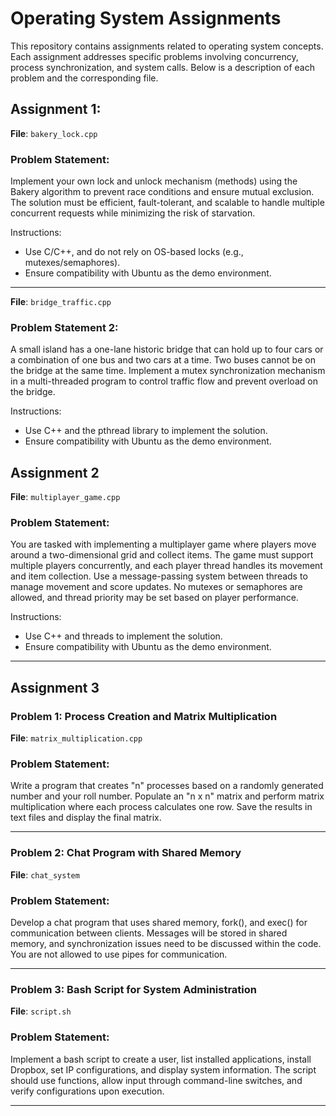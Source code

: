 # Operating System Assignments

This repository contains assignments related to operating system concepts. Each assignment addresses specific problems involving concurrency, process synchronization, and system calls. Below is a description of each problem and the corresponding file.

## Assignment 1:

**File**: `bakery_lock.cpp`

### Problem Statement:
Implement your own lock and unlock mechanism (methods) using the Bakery algorithm to prevent race conditions and ensure mutual exclusion. The solution must be efficient, fault-tolerant, and scalable to handle multiple concurrent requests while minimizing the risk of starvation.

Instructions:
- Use C/C++, and do not rely on OS-based locks (e.g., mutexes/semaphores).
- Ensure compatibility with Ubuntu as the demo environment.

---

**File**: `bridge_traffic.cpp`

### Problem Statement 2:
A small island has a one-lane historic bridge that can hold up to four cars or a combination of one bus and two cars at a time. Two buses cannot be on the bridge at the same time. Implement a mutex synchronization mechanism in a multi-threaded program to control traffic flow and prevent overload on the bridge.

Instructions:
- Use C++ and the pthread library to implement the solution.
- Ensure compatibility with Ubuntu as the demo environment.


## Assignment 2
**File**: `multiplayer_game.cpp`

### Problem Statement:
You are tasked with implementing a multiplayer game where players move around a two-dimensional grid and collect items. The game must support multiple players concurrently, and each player thread handles its movement and item collection. Use a message-passing system between threads to manage movement and score updates. No mutexes or semaphores are allowed, and thread priority may be set based on player performance.

Instructions:
- Use C++ and threads to implement the solution.
- Ensure compatibility with Ubuntu as the demo environment.

---

## Assignment 3

### Problem 1: Process Creation and Matrix Multiplication

**File**: `matrix_multiplication.cpp`

### Problem Statement:
Write a program that creates "n" processes based on a randomly generated number and your roll number. Populate an "n x n" matrix and perform matrix multiplication where each process calculates one row. Save the results in text files and display the final matrix.

---

### Problem 2: Chat Program with Shared Memory

**File**: `chat_system`

### Problem Statement:
Develop a chat program that uses shared memory, fork(), and exec() for communication between clients. Messages will be stored in shared memory, and synchronization issues need to be discussed within the code. You are not allowed to use pipes for communication.

---

### Problem 3: Bash Script for System Administration

**File**: `script.sh`

### Problem Statement:
Implement a bash script to create a user, list installed applications, install Dropbox, set IP configurations, and display system information. The script should use functions, allow input through command-line switches, and verify configurations upon execution.

---
